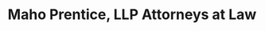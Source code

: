 ---
title: "Maho Prentice, LLP Attorneys at Law"
url: /oxnard/maho-prentice-llp-attorneys-at-law/
shop: shop
---